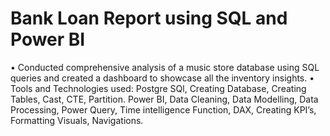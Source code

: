 # Bank Loan Report using SQL and Power BI
•	Conducted comprehensive analysis of a music store database using SQL queries and created a dashboard to showcase all the inventory insights.
•	Tools and Technologies used: Postgre SQl, Creating Database, Creating Tables, Cast, CTE, Partition. Power BI, Data Cleaning, Data Modelling, Data Processing, Power Query, Time intelligence Function, DAX, Creating KPI’s, Formatting Visuals, Navigations.
